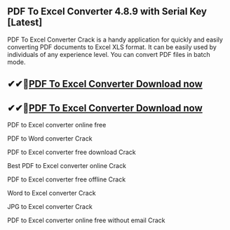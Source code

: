 ## PDF To Excel Converter 4.8.9 with Serial Key [Latest]

PDF To Excel Converter Crack is a handy application for quickly and easily converting PDF documents to Excel XLS format. It can be easily used by individuals of any experience level. You can convert PDF files in batch mode.

## ✔✔👀[PDF To Excel Converter Download now](https://licensedkey.co/ddl/)

## ✔✔👀[PDF To Excel Converter Download now](https://licensedkey.co/ddl/)

PDF to Excel converter online free

PDF to Word converter Crack

PDF to Excel converter free download Crack

Best PDF to Excel converter online Crack

PDF to Excel converter free offline Crack

Word to Excel converter Crack

JPG to Excel converter Crack

PDF to Excel converter online free without email Crack
